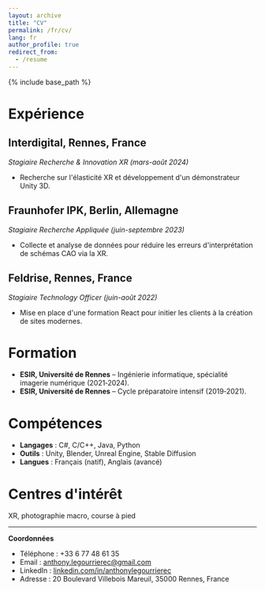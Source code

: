 ```yaml
---
layout: archive
title: "CV"
permalink: /fr/cv/
lang: fr
author_profile: true
redirect_from:
  - /resume
---
```

{% include base_path %}

# Expérience

## Interdigital, Rennes, France
*Stagiaire Recherche & Innovation XR (mars-août 2024)*
- Recherche sur l'élasticité XR et développement d'un démonstrateur Unity 3D.

## Fraunhofer IPK, Berlin, Allemagne
*Stagiaire Recherche Appliquée (juin-septembre 2023)*
- Collecte et analyse de données pour réduire les erreurs d'interprétation de schémas CAO via la XR.

## Feldrise, Rennes, France
*Stagiaire Technology Officer (juin-août 2022)*
- Mise en place d'une formation React pour initier les clients à la création de sites modernes.

# Formation
- **ESIR, Université de Rennes** – Ingénierie informatique, spécialité imagerie numérique (2021‑2024).
- **ESIR, Université de Rennes** – Cycle préparatoire intensif (2019‑2021).

# Compétences
- **Langages** : C#, C/C++, Java, Python
- **Outils** : Unity, Blender, Unreal Engine, Stable Diffusion
- **Langues** : Français (natif), Anglais (avancé)

# Centres d'intérêt
XR, photographie macro, course à pied

---

**Coordonnées**
- Téléphone : +33 6 77 48 61 35
- Email : [anthony.legourrierec@gmail.com](mailto:anthony.legourrierec@gmail.com)
- LinkedIn : [linkedin.com/in/anthonylegourrierec](https://www.linkedin.com/in/anthonylegourrierec)
- Adresse : 20 Boulevard Villebois Mareuil, 35000 Rennes, France

